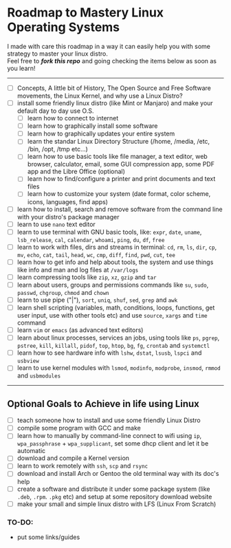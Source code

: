# Roadmap to Mastery Linux Operating Systems

I made with care this roadmap in a way it can easily help you with some strategy to master your linux distro.  
Feel free to _**fork this repo**_ and going checking the items below as soon as you learn!  

---

- [ ] Concepts, A little bit of History, The Open Source and Free Software movements, the Linux Kernel, and why use a Linux Distro?
- [ ] install some friendly linux distro (like Mint or Manjaro) and make your default day to day use O.S.
  - [ ] learn how to connect to internet
  - [ ] learn how to graphically install some software
  - [ ] learn how to graphically updates your entire system
  - [ ] learn the standar Linux Directory Structure (/home, /media, /etc, /bin, /opt, /tmp etc...)
  - [ ] learn how to use basic tools like file manager, a text editor, web browser, calculator, email, some GUI compression app, some PDF app and the Libre Office (optional)
  - [ ] learn how to find/configure a printer and print documents and text files
  - [ ] learn how to customize your system (date format, color scheme, icons, languages, find apps)
- [ ] learn how to install, search and remove software from the command line with your distro's package manager 
- [ ] learn to use `nano` text editor
- [ ] learn to use terminal with GNU basic tools, like: `expr`, `date`, `uname`, `lsb_release`, `cal`, `calendar`, `whoami`, `ping`, `du`, `df`, `free`
- [ ] learn to work with files, dirs and streams in terminal: `cd`, `rm`, `ls`, `dir`, `cp`, `mv`, `echo`, `cat`, `tail`, `head`, `wc`, `cmp`, `diff`, `find`, `pwd`, `cut`, `tee`
- [ ] learn how to get info and help about tools, the system and use things like info and man and log files at `/var/logs`
- [ ] learn compressing tools like `zip`, `xz`, `gzip` and `tar`
- [ ] learn about users, groups and permissions commands like `su`, `sudo`, `passwd`, `chgroup`, `chmod` and `chown`
- [ ] learn to use pipe ("|"), `sort`, `uniq`, `shuf`, `sed`, `grep` and `awk`
- [ ] learn shell scripting (variables, math, conditions, loops, functions, get user input, use with other tools etc) and use `source`, `xargs` and `time` command
- [ ] learn `vim` or `emacs` (as advanced text editors)
- [ ] learn about linux processes, services an jobs, using tools like `ps`, `pgrep`, `pstree`, `kill`, `killall`, `pidof`, `top`, `htop`, `bg`, `fg`, `crontab` and `systemctl`
- [ ] learn how to see hardware info with `lshw`, `dstat`, `lsusb`, `lspci` and `usbview`
- [ ] learn to use kernel modules with `lsmod`, `modinfo`, `modprobe`, `insmod`, `rmmod` and `usbmodules`

---
## Optional Goals to Achieve in life using Linux
- [ ] teach someone how to install and use some friendly Linux Distro
- [ ] compile some program with GCC and make
- [ ] learn how to manually by command-line connect to wifi using `ip`, `wpa_passphrase` + `wpa_supplicant`, set some dhcp client and let it be automatic
- [ ] download and compile a Kernel version
- [ ] learn to work remotely with `ssh`, `scp` and `rsync`
- [ ] download and install Arch or Gentoo the old terminal way with its doc's help
- [ ] create a software and distribute it under some package system (like `.deb`, `.rpm`. `.pkg` etc) and setup at some repository download website
- [ ] make your small and simple linux distro with LFS (Linux From Scratch)

### TO-DO:
- put some links/guides
